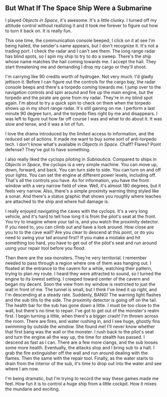 ## But What If The Space Ship Were a Submarine

I played *Objects in Space*, it's awesome.  It's a little clunky.  I turned off my attitude control without realizing it and it took me forever to figure out how to turn it back on.  It is really fun.

This one time, the communication console beeped, I click on it at see I'm being hailed, the sender's name appears, but I don't recognize it.  It's not a trading port.  I check the radar and I can't see them.  The long range radar has blind spots, so I spin my ship to try to do a sweep.  There's the ship whose name matches the hail coming towards me.  I accept the hail.  They start threatening me and demanding I drop my cargo or they'll shoot.

I'm carrying like 90 credits worth of hydrogen. Not very much.  I'd gladly jettison it. Before I can figure out the controls for the cargo bay, the radar console beeps and there's a torpedo coming towards me.  I jump over to the navigation controls and spin around and fire up the main engine, but the torpedo and the pirate are gone from my radar. They're in my blind spot again.  I'm about to try a quick spin to check on them when the torpedo shows up in my short range radar. It's still gaining on me.  I perform a last minute 90 degree turn, and the torpedo flies right by me and disappears.  I was left to figure out how far off course I was and what to do about it.  It was slow and tense, and it was a lot of fun.

I love the drama introduced by the limited access to information, and the reduced set of actions.  It made me want to buy some sort of anti-torpedo tech.  I don't know what's available in *Objects in Space*. Chaff? Flares? Point defense?  They've got to have something.


I also really liked the cyclops piloting in *Subnautica*.  Compared to ships in *Objects in Space*, the cyclops is a very simple machine.  You can move up, down, forward, and back.  You can turn side to side.  You can turn on and off your lights.  You can set the engine at different power levels, including off.  That's all the controls you have.  As for information, you have the front window with a very narrow field of view.  Well, it's almost 180 degrees, but it feels very narrow.  Also, there's a simple proximity warning thing styled like a sonar.  And there's a status graphic that shows you roughly where leaches are attached to the ship and where hull damage is.

I really enjoyed navigating the caves with the cyclops.  It's a very long vehicle, and it's hard to tell how long it is from the pilot's seat at the front.  You try to imagine where your tail is, and you watch the proximity detector.  If you need to, you can climb out and have a look around.  How close are you to to the cave wall?  Are you clear to descend at this point, or do you need to swing your tail around first?  If you make a mistake and hit something too hard, you have to get out of the pilot's seat and run around using your repair tool before you flood.

Then there are the sea monsters.  They're very territorial.  I remember needed to pass through a region where one of them was hanging out.  I floated at the entrance to the cavern for a while, watching their pattern, trying to plan my route.  I heard they were attracted to sound, so I turned the engine to its lowest setting.  I creeped toward center of the cavern and began my decent.  Soon the view from my window is restricted to just the wall in front of me.  The tunnel is small, but I think I've lined it up right, and I'm descending at a steady rate.  Suddenly, BANG!  The warning light flashes and the sub tilts to the side.  The proximity detector is going off on the tail.  The health bar for the sub has gone down a little.  I must be too close to the wall, but there's no time to repair. I've got to get out of the monster's realm first.  I begin turning a little, when there's a bigger crash!  I'm thrown across the room.  There are fires, and water rushing in, and I see huge, ghostly fins swimming by outside the window.  She found me!  I'll never know whether that first bang was the wall or the monster.  I rush back to the pilot's seat and turn the engine all the way up, the time for stealth has passed.  I descend as fast as I can.  There are a few more clangs, and the sub looses some more health.  Eventually, the attacks stop and I bring sub to a halt.  I grab the fire extinguisher off the wall and run around dealing with the flames.  Then the same with the repair tool.  Finally, as the water starts to drain from the interior of the sub, it's time to drop out into the water and see where I am now.

I'm being dramatic, but I'm trying to record the way these games made me feel.  How fun it is to control a huge ship from a little cockpit.  How it mixes the mundane and exciting.